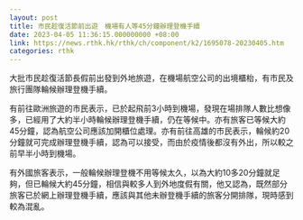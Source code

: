 ```yaml
---
layout: post
title: 市民趁復活節前出遊　機場有人等45分鐘辦理登機手續
date: 2023-04-05 11:36:15.000000000 +08:00
link: https://news.rthk.hk/rthk/ch/component/k2/1695078-20230405.htm
categories: rthk
---
```


大批市民趁復活節長假前出發到外地旅遊，在機場航空公司的出境櫃枱，有市民及旅行團隊輪候辦理登機手續。

有前往歐洲旅遊的巿民表示，已於起飛前3小時到機場，發現在場排隊人數比想像多，已經用了大約半小時輪候辦理登機手續，仍在等候中。亦有旅客已等候大約45分鐘，認為航空公司應該加開櫃位處理。亦有前往高雄的巿民表示，輪候約20分鐘就可完成辦理登機手續，認為可以接受，而由於疫情後都沒有外出，所以較之前早半小時到機場。 

有外國旅客表示，一般輪候辦理登機不用等候太久，以為大約10多20分鐘就足夠，但已輪候大約45分鐘，相信與較多人到外地度假有關，他又認為，既然部分旅客已於網上辦理登機手續，應該與其他未辦登機手續的旅客分開排隊，現時感到較為混亂。
